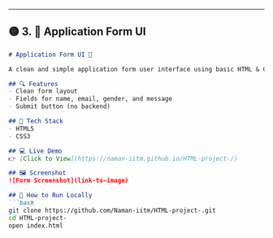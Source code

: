 ---

## 🟡 3. 📁 **Application Form UI**

```markdown
# Application Form UI 📝

A clean and simple application form user interface using basic HTML & CSS. Useful for beginners and form design practice.

## 🔍 Features
- Clean form layout
- Fields for name, email, gender, and message
- Submit button (no backend)

## 🧰 Tech Stack
- HTML5
- CSS3

## 💻 Live Demo
👉 [Click to View](https://naman-iitm.github.io/HTML-project-/)

## 🖼️ Screenshot
![Form Screenshot](link-to-image)

## 🚀 How to Run Locally
```bash
git clone https://github.com/Naman-iitm/HTML-project-.git
cd HTML-project-
open index.html

